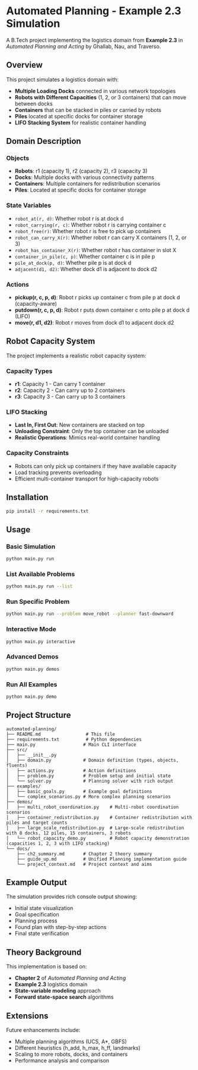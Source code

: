 # Automated Planning - Example 2.3 Simulation

A B.Tech project implementing the logistics domain from **Example 2.3** in *Automated Planning and Acting* by Ghallab, Nau, and Traverso.

## Overview

This project simulates a logistics domain with:
- **Multiple Loading Docks** connected in various network topologies
- **Robots with Different Capacities** (1, 2, or 3 containers) that can move between docks
- **Containers** that can be stacked in piles or carried by robots
- **Piles** located at specific docks for container storage
- **LIFO Stacking System** for realistic container handling

## Domain Description

### Objects
- **Robots**: r1 (capacity 1), r2 (capacity 2), r3 (capacity 3)
- **Docks**: Multiple docks with various connectivity patterns
- **Containers**: Multiple containers for redistribution scenarios
- **Piles**: Located at specific docks for container storage

### State Variables
- `robot_at(r, d)`: Whether robot r is at dock d
- `robot_carrying(r, c)`: Whether robot r is carrying container c
- `robot_free(r)`: Whether robot r is free to pick up containers
- `robot_can_carry_X(r)`: Whether robot r can carry X containers (1, 2, or 3)
- `robot_has_container_X(r)`: Whether robot r has container in slot X
- `container_in_pile(c, p)`: Whether container c is in pile p
- `pile_at_dock(p, d)`: Whether pile p is at dock d
- `adjacent(d1, d2)`: Whether dock d1 is adjacent to dock d2

### Actions
- **pickup(r, c, p, d)**: Robot r picks up container c from pile p at dock d (capacity-aware)
- **putdown(r, c, p, d)**: Robot r puts down container c onto pile p at dock d (LIFO)
- **move(r, d1, d2)**: Robot r moves from dock d1 to adjacent dock d2

## Robot Capacity System

The project implements a realistic robot capacity system:

### Capacity Types
- **r1**: Capacity 1 - Can carry 1 container
- **r2**: Capacity 2 - Can carry up to 2 containers  
- **r3**: Capacity 3 - Can carry up to 3 containers

### LIFO Stacking
- **Last In, First Out**: New containers are stacked on top
- **Unloading Constraint**: Only the top container can be unloaded
- **Realistic Operations**: Mimics real-world container handling

### Capacity Constraints
- Robots can only pick up containers if they have available capacity
- Load tracking prevents overloading
- Efficient multi-container transport for high-capacity robots

## Installation

```bash
pip install -r requirements.txt
```

## Usage

### Basic Simulation
```bash
python main.py run
```

### List Available Problems
```bash
python main.py run --list
```

### Run Specific Problem
```bash
python main.py run --problem move_robot --planner fast-downward
```

### Interactive Mode
```bash
python main.py interactive
```

### Advanced Demos
```bash
python main.py demos
```

### Run All Examples
```bash
python main.py demo
```

## Project Structure

```
automated-planning/
├── README.md                 # This file
├── requirements.txt          # Python dependencies
├── main.py                  # Main CLI interface
├── src/
│   ├── __init__.py
│   ├── domain.py            # Domain definition (types, objects, fluents)
│   ├── actions.py           # Action definitions
│   ├── problem.py           # Problem setup and initial state
│   └── solver.py            # Planning solver with rich output
├── examples/
│   ├── basic_goals.py       # Example goal definitions
│   └── complex_scenarios.py # More complex planning scenarios
├── demos/
│   ├── multi_robot_coordination.py    # Multi-robot coordination scenarios
│   ├── container_redistribution.py    # Container redistribution with piles and target counts
│   ├── large_scale_redistribution.py  # Large-scale redistribution with 8 docks, 12 piles, 15 containers, 3 robots
│   └── robot_capacity_demo.py         # Robot capacity demonstration (capacities 1, 2, 3 with LIFO stacking)
└── docs/
    ├── ch2_summary.md       # Chapter 2 theory summary
    ├── guide_up.md          # Unified Planning implementation guide
    └── project_context.md   # Project context and aims
```

## Example Output

The simulation provides rich console output showing:
- Initial state visualization
- Goal specification
- Planning process
- Found plan with step-by-step actions
- Final state verification

## Theory Background

This implementation is based on:
- **Chapter 2** of *Automated Planning and Acting*
- **Example 2.3** logistics domain
- **State-variable modeling** approach
- **Forward state-space search** algorithms

## Extensions

Future enhancements include:
- Multiple planning algorithms (UCS, A*, GBFS)
- Different heuristics (h_add, h_max, h_ff, landmarks)
- Scaling to more robots, docks, and containers
- Performance analysis and comparison
